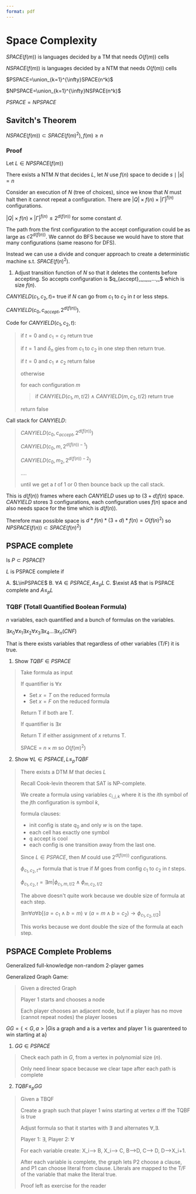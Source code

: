 ```yaml
---
format: pdf
---
```


# Space Complexity
$SPACE(f(m))$ is languages decided by a TM that needs $O(f(m))$ cells

$NSPACE(f(m))$ is languages decided by a NTM that needs $O(f(m))$ cells

$PSPACE=\union_{k=1}^{\infty}SPACE(n^k)$

$NPSPACE=\union_{k=1}^{\infty}NSPACE(n^k)$

$PSPACE=NPSPACE$

## Savitch's Theorem
$NSPACE(f(m))\subset SPACE(f(m)^2), f(m)\geq n$

### Proof
Let $L\in NPSPACE(f(m))$

There exists a NTM $N$ that decides $L$, let $N$ use $f(n)$ space to decide $s\mid |s|=n$

Consider an execution of $N$ (tree of choices), since we know that $N$ must halt then it cannot repeat a configuration. There are $|Q|\times f(n)\times |\Gamma |^{f(n)}$ configurations.

$|Q|\times f(n)\times |\Gamma |^{f(n)}\leq 2^{d(f(n))}$ for some constant $d$.

The path from the first configuration to the accept configuration could be as large as $c2^{d(f(n))}$. We cannot do BFS because we would have to store that many configurations (same reasono for DFS).

Instead we can use a divide and conquer approach to create a deterministic machine s.t. $SPACE(f(n)^2)$.

1. Adjust transition function of $N$ so that it deletes the contents before accepting. So accepts configuration is $q_{accept},_,_,_,...,_$ which is size $f(n)$.

$CANYIELD(c_1,c_2,t)=$ true if $N$ can go from $c_1$ to $c_2$ in $t$ or less steps.

$CANYIELD(c_0,c_{accept},2^{d(f(n))})$.

Code for $CANYIELD(c_1,c_2,t)$:

> if $t=0$ and $c_1=c_2$ return true
> 
> if $t=1$ and $\delta_n$ gies from $c_1$ to $c_2$ in one step then return true.
>
> if $t=0$ and $c_1\neq c_2$ return false
> 
> otherwise
>
> for each configuration $m$
>
>> if $CANYIELD(c_1,m,t/2)\land CANYIELD(m,c_2,t/2)$ return true
>
> return false

Call stack for $CANYIELD$:

> $CANYIELD(c_0, c_{accept}, 2^{d(f(n))})$
>
> $CANYIELD(c_0, m, 2^{d(f(n))-1})$
>
> $CANYIELD(c_0, m_2, 2^{d(f(n))-2})$
>
> ....
>
> until we get a $t$ of $1$ or $0$ then bounce back up the call stack.

This is $d(f(n))$ frames where each $CANYIELD$ uses up to $(3+d)f(n)$ space. $CANYIELD$ stores 3 configurations, each configuration uses $f(n)$ space and also needs space for the time which is $d(f(n))$.

Therefore max possible space is $d*f(n)*(3+d)*f(n)=O(f(n)^2)$ so $NPSPACE(f(n))\subset SPACE(f(n)^2)$

## PSPACE complete
Is $P\subset PSPACE$?

$L$ is PSPACE complete if 

A. $L\inPSPACE$
B. $\forall A\in PSPACE, A\leq_p L$
C. $\exist A$ that is PSPACE complete and $A\leq_p L$

### TQBF (Totall Quantified Boolean Formula)
$n$ variables, each quantified and a bunch of formulas on the variables.

$\exists x_0 \forall x_1 \exists x_2 \forall x_3 \exists x_4 ... \exists x_n (CNF)$

That is there exists variables that regardless of other variables (T/F) it is true.

1. Show $TQBF\in PSPACE$

> Take formula as input
>
> If quantifier is $\forall x$
>
> - Set $x=T$ on the reduced formula
> - Set $x=F$ on the reduced formula
>
> Return T if both are T.
>
> If quantifier is $\exists x$
>
> Return T if either assignment of $x$ returns T.
>
> SPACE = $n\times m$ so $O(f(m)^2)$

2. Show $\forall L\in PSPACE, L\leq_p TQBF$

> There exists a DTM $M$ that decies $L$ 
>
> Recall Cook-levin theorem that SAT is NP-complete.
>
> We create a formula using variables $c_{i,j,k}$ where it is the $i$th symbol of the $j$th configuration is symbol $k$,
>
> formula clauses:
>
> - init config is state $q_0$ and only $w$ is on the tape. 
> - each cell has exactly one symbol
> - q accept is cool
> - each config is one transition away from the last one. 
>
> Since $L\in PSPACE$, then $M$ could use $2^{d(f(m))}$ configurations. 
>
> $\phi_{c_1,c_2,t}=$ formula that is true if $M$ goes from config $c_1$ to $c_2$ in $t$ steps.
>
> $\phi_{c_1,c_2,t}=\exists m | \phi_{c_1,m,t/2}\land \phi_{m,c_2,t/2}$
>
> The above doesn't quite work because we double size of formula at each step.
>
> $\exists m \forall a \forall b[(a=c_1\land b=m)\lor(a=m\land b=c_2)\rightarrow \phi_{c_1,c_2,t/2}]$
>
> This works because we dont double the size of the formula at each step. 

## PSPACE Complete Problems
Generalized full-knowledge non-random 2-player games

Generalized Graph Game:

> Given a directed Graph
> 
>Player 1 starts and chooses a node
>
> Each player chooses an adjacent node, but if a player has no move (cannot repeat nodes) the player looses

$GG=\{<G,a>|G\text{is a graph and a is a vertex and player 1 is guarenteed to win starting at a}\}$

1. $GG\in PSPACE$

> Check each path in $G$, from a vertex in polynomial size ($n$).
>
> Only need linear space because we clear tape after each path is complete

2. $TQBF\leq_p GG$

> Given a TBQF
>
> Create a graph such that player 1 wins starting at vertex $a$ iff the TQBF is true
>
> Adjust formula so that it startes with $\exists$ and alternates $\forall,\exists$.
>
> Player 1: $\exists$, Player 2: $\forall$
>
> For each variable create: X_i--> B, X_i--> C, B-->D, C--> D, D-->X_i+1.
>
> After each variable is complete, the graph lets P2 choose a clause, and P1 can choose literal from clause. Literals are mapped to the T/F of the variable that make the literal true. 
>
> Proof left as exercise for the reader
